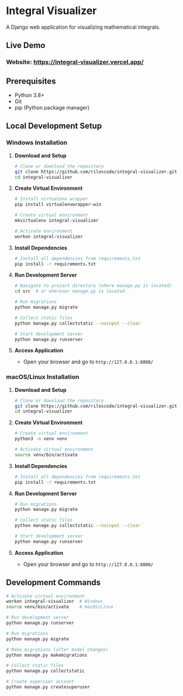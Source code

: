 # Integral Visualizer

A Django web application for visualizing mathematical integrals.

## Live Demo

### Website: https://integral-visualizer.vercel.app/

## Prerequisites

- Python 3.8+
- Git
- pip (Python package manager)

## Local Development Setup

### Windows Installation

1. **Download and Setup**

   ```bash
   # Clone or download the repository
   git clone https://github.com/rilescode/integral-visualizer.git
   cd integral-visualizer
   ```

2. **Create Virtual Environment**

   ```bash
   # Install virtualenv wrapper
   pip install virtualenvwrapper-win

   # Create virtual environment
   mkvirtualenv integral-visualizer

   # Activate environment
   workon integral-visualizer
   ```

3. **Install Dependencies**

   ```bash
   # Install all dependencies from requirements.txt
   pip install -r requirements.txt
   ```

4. **Run Development Server**

   ```bash
   # Navigate to project directory (where manage.py is located)
   cd src  # or wherever manage.py is located

   # Run migrations
   python manage.py migrate

   # Collect static files
   python manage.py collectstatic --noinput --clear

   # Start development server
   python manage.py runserver
   ```

5. **Access Application**
   - Open your browser and go to `http://127.0.0.1:8000/`

### macOS/Linux Installation

1. **Download and Setup**

   ```bash
   # Clone or download the repository
   git clone https://github.com/rilescode/integral-visualizer.git
   cd integral-visualizer
   ```

2. **Create Virtual Environment**

   ```bash
   # Create virtual environment
   python3 -m venv venv

   # Activate virtual environment
   source venv/bin/activate
   ```

3. **Install Dependencies**

   ```bash
   # Install all dependencies from requirements.txt
   pip install -r requirements.txt
   ```

4. **Run Development Server**

   ```bash
   # Run migrations
   python manage.py migrate

   # Collect static files
   python manage.py collectstatic --noinput --clear

   # Start development server
   python manage.py runserver
   ```

5. **Access Application**
   - Open your browser and go to `http://127.0.0.1:8000/`

## Development Commands

```bash
# Activate virtual environment
workon integral-visualizer  # Windows
source venv/bin/activate    # macOS/Linux

# Run development server
python manage.py runserver

# Run migrations
python manage.py migrate

# Make migrations (after model changes)
python manage.py makemigrations

# Collect static files
python manage.py collectstatic

# Create superuser account
python manage.py createsuperuser
```
